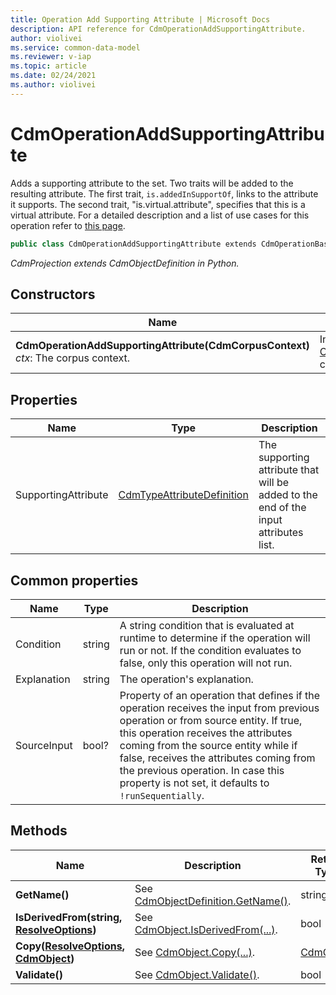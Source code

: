 ```yaml
---
title: Operation Add Supporting Attribute | Microsoft Docs
description: API reference for CdmOperationAddSupportingAttribute.
author: violivei
ms.service: common-data-model
ms.reviewer: v-iap 
ms.topic: article
ms.date: 02/24/2021
ms.author: violivei
---
```


# CdmOperationAddSupportingAttribute

Adds a supporting attribute to the set. Two traits will be added to the resulting attribute. The first trait, `is.addedInSupportOf`, links to the attribute it supports. The second trait, "is.virtual.attribute", specifies that this is a virtual attribute. For a detailed description and a list of use cases for this operation refer to [this page](../../../../sdk/projections/addsupportingattribute.md).

```csharp
public class CdmOperationAddSupportingAttribute extends CdmOperationBase
```

*CdmProjection extends CdmObjectDefinition in Python.*

## Constructors

|Name|Description|
|---|---|
|**CdmOperationAddSupportingAttribute(CdmCorpusContext)**<br/>*ctx*: The corpus context.<br/>|Initializes a new instance of the [CdmOperationAddSupportingAttribute](addsupportingattribute.md) class.|

## Properties

|Name|Type|Description|
|---|---|---|
|SupportingAttribute|[CdmTypeAttributeDefinition](..\typeattribute.md)|The supporting attribute that will be added to the end of the input attributes list.

## Common properties

|Name|Type|Description|
|---|---|---|
|Condition|string|A string condition that is evaluated at runtime to determine if the operation will run or not. If the condition evaluates to false, only this operation will not run.
|Explanation|string|The operation's explanation.
|SourceInput|bool?|Property of an operation that defines if the operation receives the input from previous operation or from source entity. If true, this operation receives the attributes coming from the source entity while if false, receives the attributes coming from the previous operation. In case this property is not set, it defaults to `!runSequentially`.

## Methods

|Name|Description|Return Type|
|---|---|---|
|**GetName()**|See [CdmObjectDefinition.GetName()](../cdmobjectdefinition.md#methods).|string|
|**IsDerivedFrom(string, [ResolveOptions](../../utilities/resolveoptions.md))**|See  [CdmObject.IsDerivedFrom(...)](../cdmobject.md#methods).|bool|
|**Copy([ResolveOptions](../../utilities/resolveoptions.md), [CdmObject](../cdmobject.md))**|See [CdmObject.Copy(...)](../cdmobject.md#methods).|[CdmObject](../cdmobject.md)|
|**Validate()**|See [CdmObject.Validate()](../cdmobject.md#methods).|bool|
